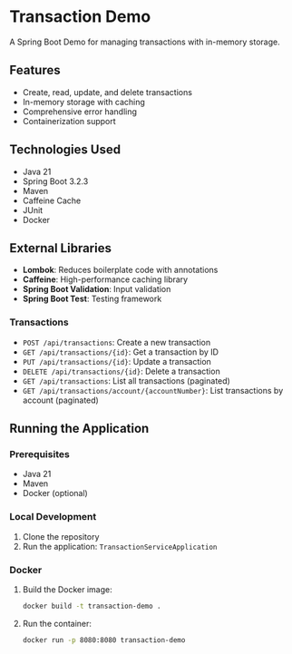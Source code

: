 # Transaction Demo

A Spring Boot Demo for managing transactions with in-memory storage.

## Features

- Create, read, update, and delete transactions
- In-memory storage with caching
- Comprehensive error handling
- Containerization support

## Technologies Used

- Java 21
- Spring Boot 3.2.3
- Maven
- Caffeine Cache
- JUnit
- Docker

## External Libraries

- **Lombok**: Reduces boilerplate code with annotations
- **Caffeine**: High-performance caching library
- **Spring Boot Validation**: Input validation
- **Spring Boot Test**: Testing framework

### Transactions

- `POST /api/transactions`: Create a new transaction
- `GET /api/transactions/{id}`: Get a transaction by ID
- `PUT /api/transactions/{id}`: Update a transaction
- `DELETE /api/transactions/{id}`: Delete a transaction
- `GET /api/transactions`: List all transactions (paginated)
- `GET /api/transactions/account/{accountNumber}`: List transactions by account (paginated)

## Running the Application

### Prerequisites

- Java 21
- Maven
- Docker (optional)

### Local Development

1. Clone the repository
2. Run the application: `TransactionServiceApplication`

### Docker

1. Build the Docker image:
   ```bash
   docker build -t transaction-demo .
   ```

2. Run the container:
   ```bash
   docker run -p 8080:8080 transaction-demo
   ```
